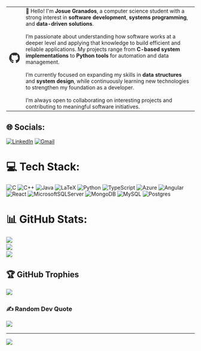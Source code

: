 <table>
  <tr>
    <td>
      <img src="200.gif" width="150" alt="Developer at work">
    </td>
    <td>
      👋 Hello! I'm <b>Josue Granados</b>, a computer science student with a strong interest in 
      <b>software development</b>, <b>systems programming</b>, and <b>data-driven solutions</b>.<br><br>
      I’m passionate about understanding how software works at a deeper level and applying that knowledge 
      to build efficient and reliable applications. My projects range from <b>C-based system implementations</b> 
      to <b>Python tools</b> for automation and data management.<br><br>
      I’m currently focused on expanding my skills in <b>data structures</b> and <b>system design</b>, 
      while continuously learning new technologies to strengthen my foundation as a developer.<br><br>
      I’m always open to collaborating on interesting projects and contributing to meaningful software initiatives.
    </td>
  </tr>
</table>




## 🌐 Socials:
[![LinkedIn](https://img.shields.io/badge/LinkedIn-%230077B5.svg?logo=linkedin&logoColor=white)](https://www.linkedin.com/in/josue-guillermo-granados-chacon-0b1b71208)
[![Gmail](https://img.shields.io/badge/Email-D14836?logo=gmail&logoColor=white)](mailto:guille4567mo@gmail.com)

# 💻 Tech Stack:
![C](https://img.shields.io/badge/c-%2300599C.svg?style=flat&logo=c&logoColor=white) ![C++](https://img.shields.io/badge/c++-%2300599C.svg?style=flat&logo=c%2B%2B&logoColor=white) ![Java](https://img.shields.io/badge/java-%23ED8B00.svg?style=flat&logo=openjdk&logoColor=white) ![LaTeX](https://img.shields.io/badge/latex-%23008080.svg?style=flat&logo=latex&logoColor=white) ![Python](https://img.shields.io/badge/python-3670A0?style=flat&logo=python&logoColor=ffdd54) ![TypeScript](https://img.shields.io/badge/typescript-%23007ACC.svg?style=flat&logo=typescript&logoColor=white) ![Azure](https://img.shields.io/badge/azure-%230072C6.svg?style=flat&logo=microsoftazure&logoColor=white) ![Angular](https://img.shields.io/badge/angular-%23DD0031.svg?style=flat&logo=angular&logoColor=white) ![React](https://img.shields.io/badge/react-%2320232a.svg?style=flat&logo=react&logoColor=%2361DAFB) ![MicrosoftSQLServer](https://img.shields.io/badge/Microsoft%20SQL%20Server-CC2927?style=flat&logo=microsoft%20sql%20server&logoColor=white) ![MongoDB](https://img.shields.io/badge/MongoDB-%234ea94b.svg?style=flat&logo=mongodb&logoColor=white) ![MySQL](https://img.shields.io/badge/mysql-4479A1.svg?style=flat&logo=mysql&logoColor=white) ![Postgres](https://img.shields.io/badge/postgres-%23316192.svg?style=flat&logo=postgresql&logoColor=white)
# 📊 GitHub Stats:
![](https://github-readme-stats.vercel.app/api?username=Josue3108&theme=dark&hide_border=false&include_all_commits=true&count_private=true)<br/>
![](https://nirzak-streak-stats.vercel.app/?user=Josue3108&theme=dark&hide_border=false)<br/>
![](https://github-readme-stats.vercel.app/api/top-langs/?username=Josue3108&theme=dark&hide_border=false&include_all_commits=true&count_private=true&layout=compact)

## 🏆 GitHub Trophies
![](https://github-profile-trophy.vercel.app/?username=Josue3108&theme=radical&no-frame=true&no-bg=true&margin-w=4)

### ✍️ Random Dev Quote
![](https://quotes-github-readme.vercel.app/api?type=horizontal&theme=radical)

---
[![](https://visitcount.itsvg.in/api?id=Josue3108&icon=0&color=3)](https://visitcount.itsvg.in)

<!-- Proudly created with GPRM ( https://gprm.itsvg.in ) -->

